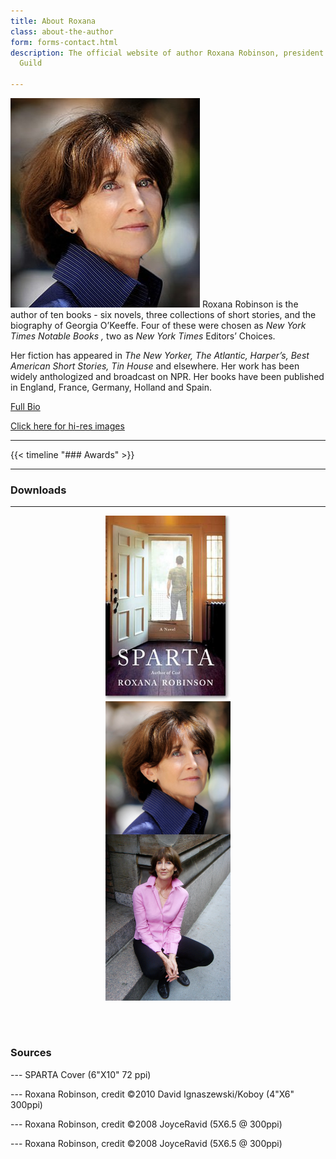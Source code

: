 ```yaml
---
title: About Roxana
class: about-the-author
form: forms-contact.html
description: The official website of author Roxana Robinson, president of the Authors
  Guild

---
```

![Roxana](/uploads/robinson1_si-303x335.jpg) Roxana Robinson is the author of ten books - six novels, three collections of short stories, and the biography of Georgia O’Keeffe. Four of these were chosen as _New York Times Notable Books ,_ two as _New York Times_ Editors’ Choices.

Her fiction has appeared in _The New Yorker, The Atlantic, Harper’s, Best American Short Stories, Tin House_ and elsewhere. Her work has been widely anthologized and broadcast on NPR. Her books have been published in England, France, Germany, Holland and Spain. 

[Full Bio](/biography/)

[Click here for hi-res images](#downloads)

***

{{< timeline "### Awards" >}}

<hr>

### Downloads

***

[![](/uploads/sparta_robinson_275x400.jpg)](/uploads/sparta_robinson_275x400.jpg)[![](/uploads/Roxana-ROBINSON-14David-Ignaszewski-koboy_LG-crop.jpg)](/uploads/Roxana-ROBINSON-14David-Ignaszewski-koboy_LG-crop.jpg)[![](/uploads/Robinson_JoyceRavid.jpg)](/uploads/Robinson_JoyceRavid.jpg)

<style>
p a img {
flex-basis:32%;
margin: auto;
text-align:center;
max-width: 200px;
flex-wrap: wrap;
display: flex;

}
</style>
<div style="width:100%;clear:both;margin:2em 0;"> </div>

### Sources

\--- SPARTA Cover (6"X10" 72 ppi)

\--- Roxana Robinson, credit ©2010 David Ignaszewski/Koboy (4"X6" 300ppi)

\--- Roxana Robinson, credit ©2008 JoyceRavid (5X6.5 @ 300ppi)

\--- Roxana Robinson, credit ©2008 JoyceRavid (5X6.5 @ 300ppi)